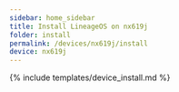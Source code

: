 ```yaml
---
sidebar: home_sidebar
title: Install LineageOS on nx619j
folder: install
permalink: /devices/nx619j/install
device: nx619j
---
```

{% include templates/device_install.md %}
